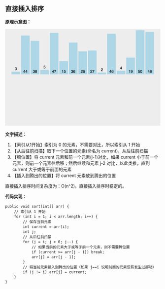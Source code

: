 

## 直接插入排序

**原理示意图：**

![直接插入排序gif图](/images/direction_insertion_sort.gif)

**文字描述：**

1. 【索引从1开始】索引为 0 的元素，不需要对比，所以索引从 1 开始
2. 【从后往前扫描】取下一个位置的元素(命名为 current)，从后往前扫描
3. 【腾位置】将 current 元素和前一个元素(j-1)对比，如果 current 小于前一个元素，则前一个元素往后移；然后继续和元素 j-2 对比，以此类推，直到 current 大于或等于前面的元素
4. 【插入到腾出的位置】将 current 元素放到腾出的位置

直接插入排序时间复杂度为：O(n^2)。直接插入排序时稳定的。

**代码实现：**

```
public void sort(int[] arr) {
    // 索引从 1 开始
    for (int i = 1; i < arr.length; i++) {
        // 保存当前元素
        int current = arr[i];
        int j;
        // 从后往前扫描
        for (j = i; j > 0; j--) {
            // 如果当前的元素大于或等于前一个元素，则不需要腾位置
            if (current >= arr[j - 1]) break;
            arr[j] = arr[j - 1];
        }
        // 将当前元素插入到腾出的位置（如果 j==i 说明前面的元素没有发生过挪动）
        if (j != i) arr[j] = current;
    }
}
```